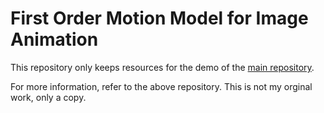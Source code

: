 # First Order Motion Model for Image Animation
This repository only keeps resources for the demo of the [main repository](https://github.com/AliaksandrSiarohin/first-order-model).

For more information, refer to the above repository.
This is not my orginal work, only a copy.
